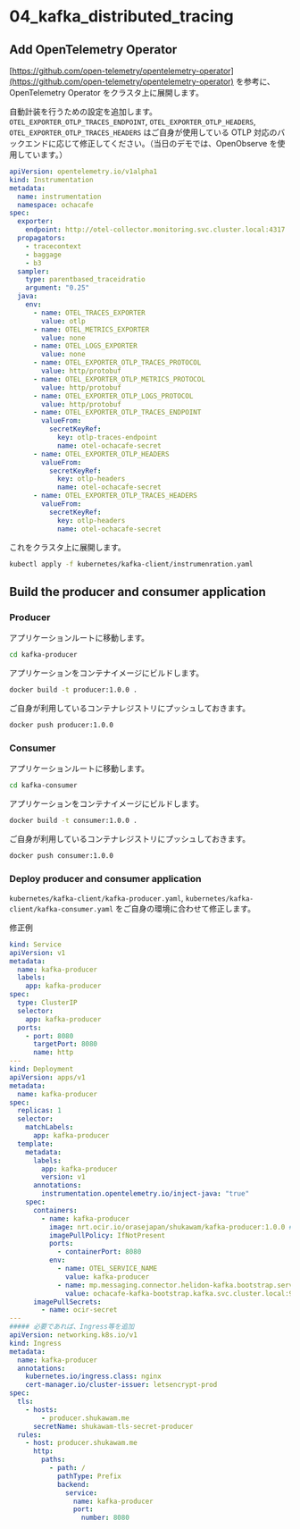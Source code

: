# 04_kafka_distributed_tracing

## Add OpenTelemetry Operator

[https://github.com/open-telemetry/opentelemetry-operator](https://github.com/open-telemetry/opentelemetry-operator) を参考に、OpenTelemetry Operator をクラスタ上に展開します。

自動計装を行うための設定を追加します。`OTEL_EXPORTER_OTLP_TRACES_ENDPOINT`, `OTEL_EXPORTER_OTLP_HEADERS`, `OTEL_EXPORTER_OTLP_TRACES_HEADERS` はご自身が使用している OTLP 対応のバックエンドに応じて修正してください。（当日のデモでは、OpenObserve を使用しています。）

```yaml
apiVersion: opentelemetry.io/v1alpha1
kind: Instrumentation
metadata:
  name: instrumentation
  namespace: ochacafe
spec:
  exporter:
    endpoint: http://otel-collector.monitoring.svc.cluster.local:4317
  propagators:
    - tracecontext
    - baggage
    - b3
  sampler:
    type: parentbased_traceidratio
    argument: "0.25"
  java:
    env:
      - name: OTEL_TRACES_EXPORTER
        value: otlp
      - name: OTEL_METRICS_EXPORTER
        value: none
      - name: OTEL_LOGS_EXPORTER
        value: none
      - name: OTEL_EXPORTER_OTLP_TRACES_PROTOCOL
        value: http/protobuf
      - name: OTEL_EXPORTER_OTLP_METRICS_PROTOCOL
        value: http/protobuf
      - name: OTEL_EXPORTER_OTLP_LOGS_PROTOCOL
        value: http/protobuf
      - name: OTEL_EXPORTER_OTLP_TRACES_ENDPOINT
        valueFrom:
          secretKeyRef:
            key: otlp-traces-endpoint
            name: otel-ochacafe-secret
      - name: OTEL_EXPORTER_OTLP_HEADERS
        valueFrom:
          secretKeyRef:
            key: otlp-headers
            name: otel-ochacafe-secret
      - name: OTEL_EXPORTER_OTLP_TRACES_HEADERS
        valueFrom:
          secretKeyRef:
            key: otlp-headers
            name: otel-ochacafe-secret
```

これをクラスタ上に展開します。

```sh
kubectl apply -f kubernetes/kafka-client/instrumenration.yaml
```

## Build the producer and consumer application

### Producer

アプリケーションルートに移動します。

```sh
cd kafka-producer
```

アプリケーションをコンテナイメージにビルドします。

```sh
docker build -t producer:1.0.0 .
```

ご自身が利用しているコンテナレジストリにプッシュしておきます。

```sh
docker push producer:1.0.0
```

### Consumer

アプリケーションルートに移動します。

```sh
cd kafka-consumer
```

アプリケーションをコンテナイメージにビルドします。

```sh
docker build -t consumer:1.0.0 .
```

ご自身が利用しているコンテナレジストリにプッシュしておきます。

```sh
docker push consumer:1.0.0
```

### Deploy producer and consumer application

`kubernetes/kafka-client/kafka-producer.yaml`, `kubernetes/kafka-client/kafka-consumer.yaml` をご自身の環境に合わせて修正します。

修正例

```yaml
kind: Service
apiVersion: v1
metadata:
  name: kafka-producer
  labels:
    app: kafka-producer
spec:
  type: ClusterIP
  selector:
    app: kafka-producer
  ports:
    - port: 8080
      targetPort: 8080
      name: http
---
kind: Deployment
apiVersion: apps/v1
metadata:
  name: kafka-producer
spec:
  replicas: 1
  selector:
    matchLabels:
      app: kafka-producer
  template:
    metadata:
      labels:
        app: kafka-producer
        version: v1
      annotations:
        instrumentation.opentelemetry.io/inject-java: "true"
    spec:
      containers:
        - name: kafka-producer
          image: nrt.ocir.io/orasejapan/shukawam/kafka-producer:1.0.0 # ご自身のコンテナイメージ名に修正する
          imagePullPolicy: IfNotPresent
          ports:
            - containerPort: 8080
          env:
            - name: OTEL_SERVICE_NAME
              value: kafka-producer
            - name: mp.messaging.connector.helidon-kafka.bootstrap.servers
              value: ochacafe-kafka-bootstrap.kafka.svc.cluster.local:9092
      imagePullSecrets:
        - name: ocir-secret
---
##### 必要であれば、Ingress等を追加
apiVersion: networking.k8s.io/v1
kind: Ingress
metadata:
  name: kafka-producer
  annotations:
    kubernetes.io/ingress.class: nginx
    cert-manager.io/cluster-issuer: letsencrypt-prod
spec:
  tls:
    - hosts:
        - producer.shukawam.me
      secretName: shukawam-tls-secret-producer
  rules:
    - host: producer.shukawam.me
      http:
        paths:
          - path: /
            pathType: Prefix
            backend:
              service:
                name: kafka-producer
                port:
                  number: 8080
```
